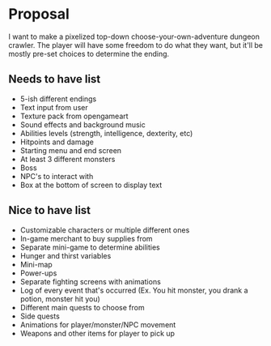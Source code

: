 # Proposal

I want to make a pixelized top-down choose-your-own-adventure dungeon crawler. The player will have some freedom to do what they want, but it'll be mostly pre-set choices to determine the ending.

## Needs to have list

- 5-ish different endings
- Text input from user
- Texture pack from opengameart
- Sound effects and background music
- Abilities levels (strength, intelligence, dexterity, etc)
- Hitpoints and damage
- Starting menu and end screen
- At least 3 different monsters
- Boss
- NPC's to interact with
- Box at the bottom of screen to display text

## Nice to have list

- Customizable characters or multiple different ones
- In-game merchant to buy supplies from
- Separate mini-game to determine abilities
- Hunger and thirst variables
- Mini-map
- Power-ups
- Separate fighting screens with animations
- Log of every event that's occurred (Ex. You hit monster, you drank a potion, monster hit you)
- Different main quests to choose from
- Side quests
- Animations for player/monster/NPC movement
- Weapons and other items for player to pick up
